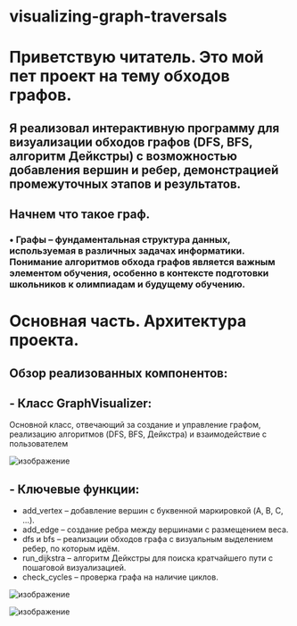 # visualizing-graph-traversals

# Приветствую читатель. Это мой пет проект на тему обходов графов. 
## Я реализовал интерактивную программу для визуализации обходов графов (DFS, BFS, алгоритм Дейкстры) с возможностью добавления вершин и ребер, демонстрацией промежуточных этапов и результатов.

## Начнем что такое граф.
### •	Графы – фундаментальная структура данных, используемая в различных задачах информатики. Понимание алгоритмов обхода графов является важным элементом обучения, особенно в контексте подготовки школьников к олимпиадам и будущему обучению.


# Основная часть. Архитектура проекта.
## Обзор реализованных компонентов:  

## - Класс GraphVisualizer:  
  Основной класс, отвечающий за создание и управление графом, реализацию алгоритмов (DFS, BFS, Дейкстра) и взаимодействие с пользователем

![изображение](https://github.com/user-attachments/assets/48619990-61ff-4e53-b328-2eaf6a7fdcea)

## - Ключевые функции:

- add_vertex – добавление вершин с буквенной маркировкой (A, B, C, …).  
- add_edge – создание ребра между вершинами с размещением веса.  
- dfs и bfs – реализации обходов графа с визуальным выделением ребер, по которым идём.  
- run_dijkstra – алгоритм Дейкстры для поиска кратчайшего пути с пошаговой визуализацией.  
- check_cycles – проверка графа на наличие циклов.

![изображение](https://github.com/user-attachments/assets/1db7305d-e699-4f8e-8262-8e46a0e1b786)

![изображение](https://github.com/user-attachments/assets/87fd48ae-6a71-4665-821d-445afac5eedd)



